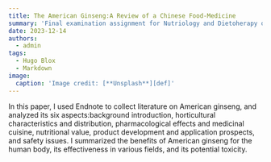```yaml
---
title: The American Ginseng:A Review of a Chinese Food-Medicine
summary: 'Final examination assignment for Nutriology and Dietoherapy of Chinese Medicine course'
date: 2023-12-14
authors:
  - admin
tags:
  - Hugo Blox
  - Markdown
image:
  caption: 'Image credit: [**Unsplash**][def]'
---
```


In this paper, I used Endnote to collect literature on American ginseng, and analyzed its six aspects:background introduction, horticultural characteristics and distribution, pharmacological effects and medicinal cuisine, nutritional value, product development and application prospects, and safety issues. I summarized the benefits of American ginseng for the human body, its effectiveness in various fields, and its potential toxicity.


